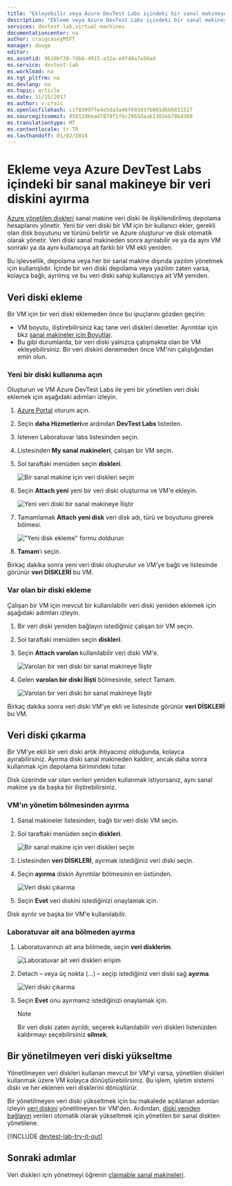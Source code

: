 ```yaml
---
title: "Ekleyebilir veya Azure DevTest Labs içindeki bir sanal makineye bir veri diskini | Microsoft Docs"
description: "Ekleme veya Azure DevTest Labs içindeki bir sanal makineye bir veri diskini öğrenin"
services: devtest-lab,virtual-machines
documentationcenter: na
author: craigcaseyMSFT
manager: douge
editor: 
ms.assetid: 9616bf38-7db8-4915-a32a-e4f40a7a56ad
ms.service: devtest-lab
ms.workload: na
ms.tgt_pltfrm: na
ms.devlang: na
ms.topic: article
ms.date: 11/15/2017
ms.author: v-craic
ms.openlocfilehash: c1f83097fe4e5da3a46f693d37b001dbb6831527
ms.sourcegitcommit: 85012dbead7879f1f6c2965daa61302eb78bd366
ms.translationtype: MT
ms.contentlocale: tr-TR
ms.lasthandoff: 01/02/2018
---
```

# <a name="attach-or-detach-a-data-disk-to-a-virtual-machine-in-azure-devtest-labs"></a>Ekleme veya Azure DevTest Labs içindeki bir sanal makineye bir veri diskini ayırma
[Azure yönetilen diskleri](https://docs.microsoft.com/azure/virtual-machines/windows/managed-disks-overview) sanal makine veri diski ile ilişkilendirilmiş depolama hesaplarını yönetir. Yeni bir veri diski bir VM için bir kullanıcı ekler, gerekli olan disk boyutunu ve türünü belirtir ve Azure oluşturur ve disk otomatik olarak yönetir. Veri diski sanal makineden sonra ayrılabilir ve ya da aynı VM sonraki ya da aynı kullanıcıya ait farklı bir VM ekli yeniden.

Bu işlevsellik, depolama veya her bir sanal makine dışında yazılım yönetmek için kullanışlıdır. İçinde bir veri diski depolama veya yazılım zaten varsa, kolayca bağlı, ayrılmış ve bu veri diski sahip kullanıcıya ait VM yeniden.

## <a name="attach-a-data-disk"></a>Veri diski ekleme
Bir VM için bir veri diski eklemeden önce bu ipuçlarını gözden geçirin:

- VM boyutu, iliştirebilirsiniz kaç tane veri diskleri denetler. Ayrıntılar için bkz [sanal makineler için Boyutlar](https://docs.microsoft.com/azure/virtual-machines/windows/sizes).
- Bu gibi durumlarda, bir veri diski yalnızca çalışmakta olan bir VM ekleyebilirsiniz. Bir veri diskini denemeden önce VM'nin çalıştığından emin olun.

### <a name="attach-a-new-disk"></a>Yeni bir diski kullanıma açın
Oluşturun ve VM Azure DevTest Labs ile yeni bir yönetilen veri diski eklemek için aşağıdaki adımları izleyin.

1. [Azure Portal](http://go.microsoft.com/fwlink/p/?LinkID=525040) oturum açın.
1. Seçin **daha Hizmetleri**ve ardından **DevTest Labs** listeden.
1. İstenen Laboratuvar labs listesinden seçin. 
1. Listesinden **My sanal makineleri**, çalışan bir VM seçin.
1. Sol taraftaki menüden seçin **diskleri**.

    ![Bir sanal makine için veri diskleri seçin](./media/devtest-lab-attach-detach-data-disk/devtest-lab-attach-data-disk.png)
1. Seçin **Attach yeni** yeni bir veri diski oluşturma ve VM'e ekleyin.

    ![Yeni veri diski bir sanal makineye İliştir](./media/devtest-lab-attach-detach-data-disk/devtest-lab-attach-new.png)
1. Tamamlamak **Attach yeni disk** veri disk adı, türü ve boyutunu girerek bölmesi.

    !["Yeni disk ekleme" formu doldurun](./media/devtest-lab-attach-detach-data-disk/devtest-lab-attach-new-form.png)
1. **Tamam**’ı seçin.

Birkaç dakika sonra yeni veri diski oluşturulur ve VM'ye bağlı ve listesinde görünür **veri DİSKLERİ** bu VM.

### <a name="attach-an-existing-disk"></a>Var olan bir diski ekleme
Çalışan bir VM için mevcut bir kullanılabilir veri diski yeniden eklemek için aşağıdaki adımları izleyin. 

1. Bir veri diski yeniden bağlayın istediğiniz çalışan bir VM seçin.
1. Sol taraftaki menüden seçin **diskleri**.
1. Seçin **Attach varolan** kullanılabilir veri diski VM'e.

    ![Varolan bir veri diski bir sanal makineye İliştir](./media/devtest-lab-attach-detach-data-disk/devtest-lab-attach-existing2.png)

1. Gelen **varolan bir diski İlişti** bölmesinde, select Tamam.

    ![Varolan bir veri diski bir sanal makineye İliştir](./media/devtest-lab-attach-detach-data-disk/devtest-lab-attach-existing.png)

Birkaç dakika sonra veri diski VM'ye ekli ve listesinde görünür **veri DİSKLERİ** bu VM.

## <a name="detach-a-data-disk"></a>Veri diski çıkarma
Bir VM'ye ekli bir veri diski artık ihtiyacınız olduğunda, kolayca ayırabilirsiniz. Ayırma diski sanal makineden kaldırır, ancak daha sonra kullanmak için depolama birimindeki tutar.

Disk üzerinde var olan verileri yeniden kullanmak istiyorsanız, aynı sanal makine ya da başka bir iliştirebilirsiniz.

### <a name="detach-from-the-vms-management-pane"></a>VM'ın yönetim bölmesinden ayırma
1. Sanal makineler listesinden, bağlı bir veri diski VM seçin.
1. Sol taraftaki menüden seçin **diskleri**.

    ![Bir sanal makine için veri diskleri seçin](./media/devtest-lab-attach-detach-data-disk/devtest-lab-attach-data-disk.png) 
1. Listesinden **veri DİSKLERİ**, ayırmak istediğiniz veri diski seçin.
1. Seçin **ayırma** diskin Ayrıntılar bölmesinin en üstünden.

    ![Veri diski çıkarma](./media/devtest-lab-attach-detach-data-disk/devtest-lab-detach-data-disk2.png)
1. Seçin **Evet** veri diskini istediğinizi onaylamak için.

Disk ayrılır ve başka bir VM'e kullanılabilir. 
### <a name="detach-from-the-labs-main-pane"></a>Laboratuvar ait ana bölmeden ayırma
1. Laboratuvarınızı ait ana bölmede, seçin **veri disklerim**.

    ![Laboratuvar ait veri diskleri erişim](./media/devtest-lab-attach-detach-data-disk/devtest-lab-my-data-disks.png)
1. Detach – veya üç nokta (...) – seçip istediğiniz veri diski sağ **ayırma**.

    ![Veri diski çıkarma](./media/devtest-lab-attach-detach-data-disk/devtest-lab-detach-data-disk.png)
1. Seçin **Evet** onu ayırmanız istediğinizi onaylamak için.

   > [!NOTE]
   > Bir veri diski zaten ayrıldı, seçerek kullanılabilir veri diskleri listenizden kaldırmayı seçebilirsiniz **silmek**.
   >
   >

## <a name="upgrade-an-unmanaged-data-disk"></a>Bir yönetilmeyen veri diski yükseltme
Yönetilmeyen veri diskleri kullanan mevcut bir VM'yi varsa, yönetilen diskleri kullanmak üzere VM kolayca dönüştürebilirsiniz. Bu işlem, işletim sistemi diski ve her eklenen veri disklerini dönüştürür.

Bir yönetilmeyen veri diski yükseltmek için bu makalede açıklanan adımları izleyin [veri diskini](#detach-a-data-disk) yönetilmeyen bir VM'den. Ardından, [diski yeniden bağlayın](#attach-an-existing-disk) verileri otomatik olarak yükseltmek için yönetilen bir sanal diskten yönetilene.

[!INCLUDE [devtest-lab-try-it-out](../../includes/devtest-lab-try-it-out.md)]

## <a name="next-steps"></a>Sonraki adımlar
Veri diskleri için yönetmeyi öğrenin [claimable sanal makineleri](devtest-lab-add-claimable-vm.md#unclaim-a-vm).

